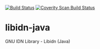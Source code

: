 [![Build Status](https://travis-ci.org/guusdk/libidn-java.svg?branch=master)](https://travis-ci.org/guusdk/libidn-java)&nbsp;[![Coverity Scan Build Status](https://scan.coverity.com/projects/9503/badge.svg)](https://scan.coverity.com/projects/guusdk-libidn-java)
# libidn-java
GNU IDN Library - Libidn (Java)
